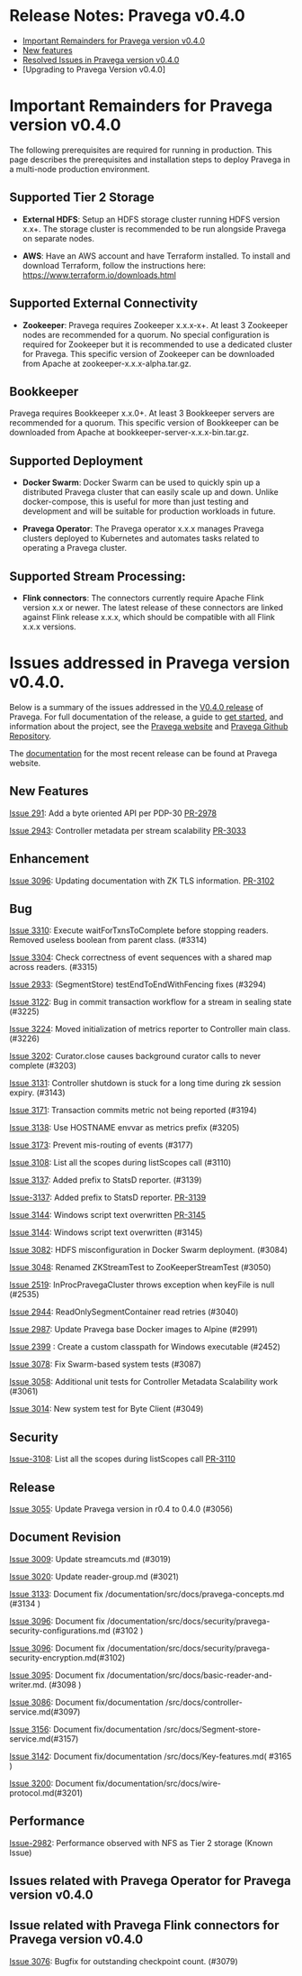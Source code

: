 

# Release Notes: Pravega v0.4.0

- [Important Remainders for Pravega version v0.4.0](#important-remainders-for-pravega-version-v040)  
- [New features](#new-features)
- [Resolved Issues in Pravega version v0.4.0](#bug)
- [Upgrading to Pravega Version v0.4.0] 


# Important Remainders for Pravega version v0.4.0

The following prerequisites are required for running in production. This page describes the prerequisites and installation steps to deploy Pravega in a multi-node production environment. 

         
## Supported Tier 2 Storage

- **External HDFS**: Setup an HDFS storage cluster running HDFS version x.x+. The storage cluster is recommended to be run alongside Pravega on separate nodes.

- **AWS**: Have an AWS account and have Terraform installed. To install and download Terraform, follow the instructions here: https://www.terraform.io/downloads.html

## Supported External Connectivity

- **Zookeeper**:  Pravega requires Zookeeper x.x.x-x+. At least 3 Zookeeper nodes are recommended for a quorum. No special configuration is required for Zookeeper but it is recommended to use a dedicated cluster for Pravega. This specific version of Zookeeper can be downloaded from Apache at zookeeper-x.x.x-alpha.tar.gz.

## Bookkeeper

Pravega requires Bookkeeper x.x.0+. At least 3 Bookkeeper servers are recommended for a quorum. This specific version of Bookkeeper can be downloaded from Apache at bookkeeper-server-x.x.x-bin.tar.gz.

## Supported Deployment

- **Docker Swarm**: Docker Swarm can be used to quickly spin up a distributed Pravega cluster that can easily scale up and down. Unlike docker-compose, this is useful for more than just testing and development and will be suitable for production workloads in future.

- **Pravega Operator**: The Pravega operator  x.x.x manages Pravega clusters deployed to Kubernetes and automates tasks related to operating a Pravega cluster.


## Supported Stream Processing:

- **Flink connectors**:  The connectors currently require Apache Flink version x.x or newer. The latest release of these connectors are linked against Flink release x.x.x, which should be compatible with all Flink x.x.x versions.


# Issues addressed in Pravega version v0.4.0.

Below is a summary of the issues addressed in the [V0.4.0 release](https://github.com/pravega/pravega/releases) of Pravega. For full documentation of the release, a guide to [get started](), and information about the project, see the [Pravega website]() and [Pravega Github Repository](). 

The [documentation]() for the most recent release can be found at Pravega website.


## New Features
[Issue 291](https://github.com/pravega/pravega/issues/291): Add a byte oriented API per PDP-30 [PR-2978](https://github.com/pravega/pravega/pull/2978)

[Issue 2943](https://github.com/pravega/pravega/issues/2943): Controller metadata per stream scalability [PR-3033](https://github.com/pravega/pravega/pull/3033)

## Enhancement

[Issue 3096](https://github.com/pravega/pravega/issues/3096): Updating documentation with ZK TLS information. [PR-3102](https://github.com/pravega/pravega/pull/3102)
   

## Bug

[Issue 3310](https://github.com/pravega/pravega/issues/3310): Execute waitForTxnsToComplete before stopping readers. Removed useless boolean from parent class. (#3314)

[Issue 3304](https://github.com/pravega/pravega/issues/3304): Check correctness of event sequences with a shared map across readers. (#3315)

[Issue 2933](https://github.com/pravega/pravega/issues/2933): (SegmentStore) testEndToEndWithFencing fixes (#3294)

[Issue 3122](https://github.com/pravega/pravega/issues/3122): Bug in commit transaction workflow for a stream in sealing state (#3225)

[Issue 3224](https://github.com/pravega/pravega/issues/3224): Moved initialization of metrics reporter to Controller main class. (#3226)

[Issue 3202](https://github.com/pravega/pravega/issues/3202): Curator.close causes background curator calls to never complete (#3203)

[Issue 3131](https://github.com/pravega/pravega/issues/3131): Controller shutdown is stuck for a long time during zk session expiry.  (#3143)

[Issue 3171](https://github.com/pravega/pravega/issues/3171): Transaction commits metric not being reported (#3194)

[Issue 3138](https://github.com/pravega/pravega/issues/3138): Use HOSTNAME envvar as metrics prefix (#3205)

[Issue 3173](https://github.com/pravega/pravega/issues/3173): Prevent mis-routing of events (#3177)

[Issue 3108](https://github.com/pravega/pravega/issues/3108): List all the scopes during listScopes call (#3110)

[Issue 3137](https://github.com/pravega/pravega/issues/3137): Added prefix to StatsD reporter. (#3139)
  
[Issue-3137](https://github.com/pravega/pravega/issues/3137): Added prefix to StatsD reporter. [PR-3139](https://github.com/pravega/pravega/pull/3139)

[Issue 3144](https://github.com/pravega/pravega/issues/3144): Windows script text overwritten [PR-3145](https://github.com/pravega/pravega/pull/3145)

[Issue 3144](https://github.com/pravega/pravega/issues/3144): Windows script text overwritten (#3145)

[Issue 3082](https://github.com/pravega/pravega/issues/3082): HDFS misconfiguration in Docker Swarm deployment. (#3084)

[Issue 3048](https://github.com/pravega/pravega/issues/3048): Renamed ZKStreamTest to ZooKeeperStreamTest (#3050)

[Issue 2519](https://github.com/pravega/pravega/issues/2519): InProcPravegaCluster throws exception when keyFile is null (#2535)

[Issue 2944](https://github.com/pravega/pravega/issues/2944): ReadOnlySegmentContainer read retries (#3040)

[Issue 2987](https://github.com/pravega/pravega/issues/2987): Update Pravega base Docker images to Alpine (#2991)

[Issue 2399](https://github.com/pravega/pravega/issues/2399) : Create a custom classpath for Windows executable (#2452)

[Issue 3078](https://github.com/pravega/pravega/issues/3078): Fix Swarm-based system tests (#3087)

[Issue 3058](https://github.com/pravega/pravega/issues/3058): Additional unit tests for Controller Metadata Scalability work (#3061)

[Issue 3014](https://github.com/pravega/pravega/issues/3014): New system test for Byte Client (#3049)


## Security

[Issue-3108](https://github.com/pravega/pravega/issues/3108): List all the scopes during listScopes call [PR-3110](https://github.com/pravega/pravega/pull/3110)

## Release
[Issue 3055](https://github.com/pravega/pravega/issues/3055): Update Pravega version in r0.4 to 0.4.0 (#3056)

## Document Revision

[Issue 3009](https://github.com/pravega/pravega/issues/3009): Update streamcuts.md (#3019)

[Issue 3020](https://github.com/pravega/pravega/issues/3020): Update reader-group.md (#3021)

[Issue 3133](https://github.com/pravega/pravega/issues/3133): Document fix /documentation/src/docs/pravega-concepts.md (#3134 )

[Issue 3096](https://github.com/pravega/pravega/issues/3096): Document fix /documentation/src/docs/security/pravega-security-configurations.md
(#3102 )

[Issue 3096](https://github.com/pravega/pravega/issues/3096): Document fix /documentation/src/docs/security/pravega-security-encryption.md(#3102)

[Issue 3095](https://github.com/pravega/pravega/issues/3095): Document fix /documentation/src/docs/basic-reader-and-writer.md. (#3098 )

[Issue 3086](https://github.com/pravega/pravega/issues/3086): Document fix/documentation /src/docs/controller-service.md(#3097)

[Issue 3156](https://github.com/pravega/pravega/issues/3156): Document fix/documentation /src/docs/Segment-store-service.md(#3157)

[Issue 3142](https://github.com/pravega/pravega/issues/3142): Document fix/documentation /src/docs/Key-features.md( #3165 )

[Issue 3200](https://github.com/pravega/pravega/issues/3200): Document fix/documentation/src/docs/wire-protocol.md(#3201)

## Performance

[Issue-2982](https://github.com/pravega/pravega/issues/2982):  Performance observed with NFS as Tier 2 storage (Known Issue)


## Issues related with Pravega Operator for Pravega version v0.4.0
           
## Issue related with Pravega Flink connectors for Pravega version v0.4.0
   
   [Issue 3076](https://github.com/pravega/pravega/issues/3076): Bugfix for outstanding checkpoint count. (#3079)

